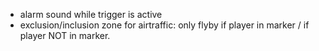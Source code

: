 - alarm sound while trigger is active
- exclusion/inclusion zone for airtraffic: only flyby if player in marker / if player NOT in marker.